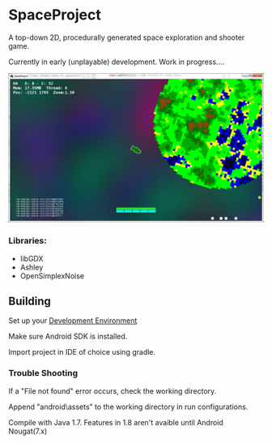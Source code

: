 # SpaceProject
A top-down 2D, procedurally generated space exploration and shooter game.

Currently in early (unplayable) development. 
Work in progress....

![screenshot](/Capture.PNG?raw=true)

### Libraries: 
- libGDX
- Ashley
- OpenSimplexNoise


## Building
Set up your [Development Environment](https://github.com/libgdx/libgdx/wiki/Setting-up-your-Development-Environment-%28Eclipse%2C-Intellij-IDEA%2C-NetBeans%29)

Make sure Android SDK is installed.

Import project in IDE of choice using gradle.

### Trouble Shooting
If a "File not found" error occurs, check the working directory.

Append "android\assets" to the working directory in run configurations.

Compile with Java 1.7. Features in 1.8 aren't avaible until Android Nougat(7.x)
